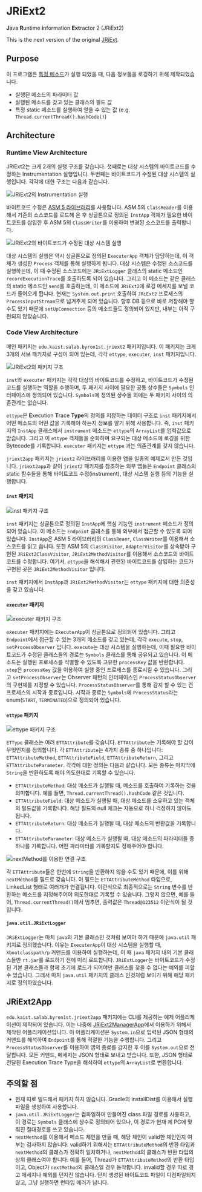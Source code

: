 # JRiExt2
**J**ava **R**untime **i**nformation **Ext**ractor 2 (JRiExt2)

This is the next version of the original [JRiExt](https://github.com/byron1st/jriext).

## Purpose
이 프로그램은 <u>특정 메소드</u>가 실행 되었을 때, 다음 정보들을 로깅하기 위해 제작되었습니다.
 * 실행된 메소드의 파라미터 값
 * 실행된 메소드를 갖고 있는 클래스의 필드 값
 * 특정 static 메소드를 실행하여 얻을 수 있는 값 (e.g. `Thread.currentThread().hashCode()`)
 
## Architecture
### Runtime View Architecture
JRiExt2는 크게 2개의 실행 구조를 갖습니다. 첫째로는 대상 시스템의 바이트코드를 수정하는 Instrumentation 실행입니다. 두번째는 바이트코드가 수정된 대상 시스템의 실행입니다. 각각에 대한 구조는 다음과 같습니다.

![JRiExt2의 Instrumentation 실행](./doc-img/inst-structure.jpg)

바이트코드 수정은 [ASM 5 라이브러리](http://asm.ow2.org)를 사용합니다. ASM 5의 `ClassReader`를 이용해서 기존의 소스코드를 로드해 온 후 싱글톤으로 정의된 `InstApp` 객체가 필요한 바이트코드를 삽입한 후 ASM 5의 `ClassWriter`를 이용하여 변경된 소스코드를 출력합니다.

![JRiExt2의 바이트코드가 수정된 대상 시스템 실행](./doc-img/execution-structure.jpg)

대상 시스템의 실행은 역시 싱글톤으로 정의된 `ExecuterApp` 객체가 담당하는데, 이 객체가 생성한 `Process` 객체를 통해 실행하게 됩니다. 대상 시스템은 수정된 소스코드를 실행하는데, 이 때 수정된 소스코드에는 `JRiExtLogger` 클래스의 static 메소드인 `recordExecutionTrace`를 호출하도록 되어 있습니다. 그리고 이 메소드는 같은 클래스의 static 메소드인 `send`를 호출하는데, 이 메소드에 `JRiExt2`에 로깅 메세지를 보낼 코드가 들어오게 됩니다. 현재는 `System.out.print` 호출하여 `JRiExt2` 프로세스의 `ProcessInputStream`으로 넘겨주게 되어 있습니다. 향후 DB 등으로 바로 저장해야 할 수도 있기 때문에 `setUpConnection` 등의 메소드들도 정의되어 있지만, 내부는 아직 구현되지 않았습니다.

### Code View Architecture
메인 패키지는 `edu.kaist.salab.byron1st.jriext2` 패키지입니다. 이 패키지는 크게 3개의 서브 패키지로 구성이 되어 있는데, 각각 `ettype`, `executer`, `inst` 패키지입니다.

![JRiExt2의 패키지 구조](./doc-img/package-structure.jpg)

`inst`와 `executer` 패키지는 각각 대상의 바이트코드를 수정하고, 바이트코드가 수정된 코드를 실행하는 역할을 수행하며, 두 패키지 사이에 필요한 공통 상수들은 `Symbols` 인터페이스에 정의되어 있습니다. `Symbols`에 정의된 상수들 외에는 두 패키지 사이의 의존관계는 없습니다.

`ettype`은 **E**xecution **T**race **Type**의 정의를 저장하는 데이터 구조로 `inst` 패키지에서 어떤 메소드의 어떤 값을 기록해야 하는지 정보를 알기 위해 사용합니다. 즉, `inst` 패키지의 `InstApp` 클래스에서 `instrument` 메소드는 `ettype`의 `ArrayList`를 입력값으로 받습니다. 그리고 이 `ettype` 객체들을 순회하며 요구되는 대상 메소드에 로깅을 위한 Bytecode를 기록합니다. `executer` 패키지는 `ettype` 과는 의존관계를 갖지 않습니다.

`jriext2app` 패키지는 `jriext2` 라이브러리를 이용한 앱을 일종의 예제로서 만든 것입니다. `jriext2app`과 같이 `jriext2` 패키지를 참조하는 외부 앱들은 `Endpoint` 클래스의 static 함수들을 통해 바이트코드 수정(instrument), 대상 시스템 실행 등의 기능을 실행합니다.

#### `inst` 패키지

![`inst` 패키지 구조](./doc-img/inst-package-structure.jpg)

`inst` 패키지는 싱글톤으로 정의된 `InstApp`에 핵심 기능인 `instrument` 메소드가 정의되어 있습니다. 이 메소드는 `Endpoint` 클래스를 통해 외부에서 접근할 수 있도록 되어 있습니다. `InstApp`은 ASM 5 라이브러리의 `ClassReaer`, `ClassWriter`를 이용해서 소스코드를 읽고 씁니다. 또한 ASM 5의 `ClassVisitor`, `AdapterVisitor`를 상속받아 구현된 `JRiExt2ClassVisitor`, `JRiExt2MethodVisitor`를 이용해서 소스코드의 바이트코드를 수정합니다. 여기서, `ettype`을 해석해서 관련된 바이트코드를 삽입하는 코드가 구현된 곳은 `JRiExt2MethodVisitor` 입니다.

`inst` 패키지에서 `InstApp`과 `JRiExt2MethodVisitor`는 `ettype` 패키지에 대한 의존성을 갖고 있습니다.

#### `executer` 패키지

![`executer` 패키지 구조](./doc-img/executer-package-structure.jpg)

`executer` 패키지에는 `ExecuterApp`이 싱글톤으로 정의되어 있습니다. 그리고 `Endpoint`에서 접근할 수 있는 3개의 메소드를 갖고 있는데, 각각 `execute`, `stop`, `setProcessObserver` 입니다. `execute`는 대상 시스템을 실행하는데, 이때 필요한 바이트코드가 수정된 클래스들의 경로는 `Symbols` 클래스를 통해 공유되고 있습니다. 이 메소드는 실행된 프로세스를 식별할 수 있도록 고유한 `processKey` 값을 반환합니다. `stop`은 `processKey` 값을 이용하여 실행 중인 프로세스를 종료시킬 수 있습니다. 그리고 `setProcessObserver`는 Observer 패턴의 인터페이스인 `ProcessStatusObserver`의 구현체를 지정할 수 있습니다. `ProcessStatusObserver`를 통해 감지 할 수 있는 건 프로세스의 시작과 종료입니다. 시작과 종료는 `Symbols`에 `ProcessStatus`라는 enum(`START`, `TERMINATED`)으로 정의되어 있습니다.

#### `ettype` 패키지

![`ettype` 패키지 구조](./doc-img/ettype-package-structure.jpg)

`ETType` 클래스는 여러 `ETTAttribute`를 갖습니다. `ETTAttribute`는 기록해야 할 값이 무엇인지를 정의합니다. 각 `ETTAttribute`는 4가지 종류 중 하나입니다: `ETTAttributeMethod`, `ETTAttributeField`, `ETTAttributeReturn`, 그리고 `ETTAttributeParameter`. 각각에 대한 정의는 다음과 같습니다. 모든 종류는 마지막에 `String`을 반환하도록 해야 의도한대로 기록할 수 있습니다.

* `ETTAttributeMethod`: 대상 메소드가 실행될 때, 메소드를 호출하여 기록하는 것을 의미합니다. 예를 들면, `Thread.currentThread().hashCode` 같은 것입니다.
* `ETTAttributeField`: 대상 메소드가 실행될 때, 대상 메소드를 소유하고 있는 객체의 필드값을 기록합니다. 해당 필드의 null 체크는 자동으로 하니 걱정하지 않아도 됩니다.
* `ETTAttributeReturn`: 대상 메소드가 실행될 때, 대상 메소드의 반환값을 기록합니다.
* `ETTAttributeParameter`: 대상 메소드가 실행될 때, 대상 메소드의 파라미터들 중 하나를 기록합니다. 어떤 파라미터를 기록할지도 정해주어야 합니다.

![`nextMethod`를 이용한 연결 구조](./doc-img/ettype-package-structure2.jpg)

각 `ETTAttribute`들은 한번에 `String`을 반환하지 않을 수도 있기 때문에, 이를 위해 `nextMethod`를 필드로 갖습니다. 이 필드는 `ETTAttributeMethod` 타입으로, LinkedList 형태로 여러개가 연결됩니다. 이런식으로 최종적으로는 `String` 변수를 반환하는 메소드를 지정해주어야 의도한대로 기록할 수 있습니다. 그렇지 않으면, 예를 들어, `Thread.currentThread()`에서 멈추면, 출력값은 `Thread@123512` 이런식이 될 것입니다.

#### `java.util.JRiExtLogger`

`JRiExtLogger`는 마치 `java`의 기본 클래스인 것처럼 보여야 하기 때문에 `java.util` 패키지로 정의했습니다. 이유는 `ExecuterApp`이 대상 시스템을 실행할 때, `Xbootclasspath/p` 커맨드를 이용하여 실행하는데, 이 때 `java` 패키지 내의 기본 클래스들만 `rt.jar`를 로드하기 전에 미리 로드합니다. `JRiExtLogger`는 바이트코드가 수정된 기본 클래스들과 함께 초기에 로드가 되어야만 클래스를 찾을 수 없다는 예외를 피할 수 있습니다. 그래서 마치 `java.util` 패키지의 클래스 인것처럼 보이기 위해 해당 패키지로 정의하였습니다.

## JRiExt2App
`edu.kaist.salab.byron1st.jriext2app` 패키지에는 CLI를 제공하는 예제 어플리케이션이 제작되어 있습니다. 이는 나중에 [JRiExt2ManagerApp](https://github.com/byron1st/JRiExt2ManagerApp)에서 이용하기 위해서 제작된 어플리케이션입니다. 이 어플리케이션은 `System.in`으로 입력된 JSON 형태의 커맨드를 해석하여 `Endpoint`를 통해 적절한 기능을 수행합니다. 그리고 `ProcessStatusObserver`를 이용하여 앱의 종료를 감지한 후 이를 `System.out`으로 전달합니다. 모든 커맨드, 메세지는 JSON 형태로 보내고 받습니다. 또한, JSON 형태로 전달된 Execution Trace Type을 해석하여 `ettype`의 `ArrayList`로 변환합니다.

## 주의할 점
* 현재 따로 빌드해서 패키지 하지 않습니다. Gradle의 installDist를 이용해서 실행 파일을 생성하여 사용합니다.
* `java.util.JRiExtLogger`는 컴파일하여 만들어진 class 파일 경로를 사용하고, 이 경로는 `Symbols` 클래스에 상수로 정의되어 있으나, 이 경로가 현재 제 PC에 맞춰진 절대경로를 쓰고 있습니다.
* `nextMethod`를 이용해서 메소드 체인을 만들 때, 해당 체인이 valid한 체인인지 여부는 검사하지 않습니다. valid하기 위해서는 `ETTAttributeMethod`의 반환 타입과 `nextMethod`의 클래스가 정확히 일치하거나, `nextMethod`의 클래스가 반환 타입의 상위 클래스여야 합니다. 예를 들어, Thread가 `ETTAttributeMethod`의 반환 타입이고, Object가 `nextMethod`의 클래스일 경우 동작합니다. invalid할 경우 따로 경고 메세지나 예외를 던지진 않습니다. 단지 생성된 바이트코드 파일이 디컴파일되지 않고, 그냥 실행하면 런타임 에러가 납니다.